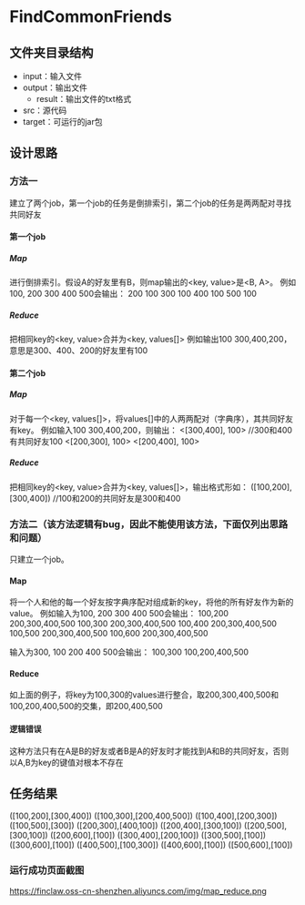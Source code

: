 # FindCommonFriends
## 文件夹目录结构
* input：输入文件
* output：输出文件
    * result：输出文件的txt格式
* src：源代码
* target：可运行的jar包

## 设计思路
### 方法一
建立了两个job，第一个job的任务是倒排索引，第二个job的任务是两两配对寻找共同好友
#### 第一个job
##### Map
进行倒排索引。假设A的好友里有B，则map输出的<key, value>是<B, A>。
例如100, 200 300 400 500会输出：
200 100
300 100
400 100
500 100
##### Reduce
把相同key的<key, value>合并为<key, values[]>
例如输出100 300,400,200，意思是300、400、200的好友里有100
#### 第二个job
##### Map
对于每一个<key, values[]>，将values[]中的人两两配对（字典序），其共同好友有key。
例如输入100 300,400,200，则输出：
<[300,400], 100> //300和400有共同好友100
<[200,300], 100>
<[200,400], 100>
##### Reduce
把相同key的<key, value>合并为<key, values[]>，输出格式形如：
([100,200],[300,400]) //100和200的共同好友是300和400

### 方法二（该方法逻辑有bug，因此不能使用该方法，下面仅列出思路和问题）
只建立一个job。
#### Map
将一个人和他的每一个好友按字典序配对组成新的key，将他的所有好友作为新的value。
例如输入为100, 200 300 400 500会输出：
100,200 200,300,400,500
100,300 200,300,400,500
100,400 200,300,400,500
100,500 200,300,400,500
100,600 200,300,400,500

输入为300, 100 200 400 500会输出：
100,300 100,200,400,500
#### Reduce
如上面的例子，将key为100,300的values进行整合，取200,300,400,500和100,200,400,500的交集，即200,400,500
#### 逻辑错误
这种方法只有在A是B的好友或者B是A的好友时才能找到A和B的共同好友，否则以A,B为key的键值对根本不存在
## 任务结果
([100,200],[300,400])
([100,300],[200,400,500])
([100,400],[200,300])
([100,500],[300])
([200,300],[400,100])
([200,400],[300,100])
([200,500],[300,100])
([200,600],[100])
([300,400],[200,100])
([300,500],[100])
([300,600],[100])
([400,500],[100,300])
([400,600],[100])
([500,600],[100])
### 运行成功页面截图
https://finclaw.oss-cn-shenzhen.aliyuncs.com/img/map_reduce.png
